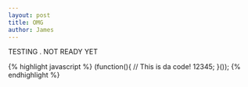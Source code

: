 ```yaml
---
layout: post
title: OMG
author: James
---
```


TESTING . NOT READY YET

{% highlight javascript %}
(function(){
    // This is da code!
    12345;
}());
{% endhighlight %}